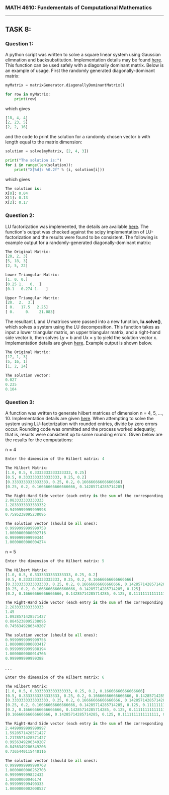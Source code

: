 ### MATH 4610: Fundementals of Computational Mathematics 
***

## TASK 8:

### Question 1:

A python script was written to solve a square linear system using Gaussian elimnation and backsubstitution. Implementation details may be found [here](https://github.com/HyrumHansen/math4610/blob/main/code/task8/gaussianEliminationSystemSolution.md). This function can be used safely with a diagonally dominant matrix. Below is an example of usage. First the randomly generated diagonally-dominant matrix:

```python
myMatrix = matrixGenerator.diagonallyDominantMatrix()

for row in myMatrix:
    print(row)
```

which gives 

```python
[18, 4, 4]
[2, 23, 5]
[2, 2, 16]
```
and the code to print the solution for a randomly chosen vector b with length equal to the matrix dimension:

```python
solution = solve(myMatrix, [2, 4, 3])

print("The solution is:")
for i in range(len(solution)):
    print("X[%d]: %0.2f" % (i, solution[i]))
```

which gives

```python
The solution is:
X[0]: 0.04
X[1]: 0.13
X[2]: 0.17
```

### Question 2:

LU factorization was implemented, the details are available [here](https://github.com/HyrumHansen/math4610/blob/main/code/task8/LUdecomposition.md). The function's output was checked against the scipy implementation of LU-factorization and the results were found to be consistent. The following is example output for a randomly-generated diagonally-dominant matrix:

```python
The Original Matrix: 
[20, 2, 3]
[5, 18, 3]
[2, 5, 22]

Lower Triangular Matrix:
[1. 0. 0.]
[0.25 1.   0.  ]
[0.1   0.274 1.   ]

Upper Triangular Matrix:
[20.  2.  3.]
[ 0.   17.5   2.25]
[ 0.     0.    21.083]
```

The resultant L and U matrices were passed into a new function, **lu.solve()**, which solves a system using the LU decomposition. This function takes as input a lower triangular matrix, an upper triangular matrix, and a right-hand side vector b, then solves Ly = b and Ux = y to yield the solution vector x. Implementation details are given [here](https://github.com/HyrumHansen/math4610/blob/main/code/task8/luSolve.md). Example output is shown below. 

```python
The Original Matrix: 
[17, 1, 3]
[5, 16, 1]
[1, 2, 24]

The solution vector:
0.027
0.235
0.104
```

### Question 3:

A function was written to generate hilbert matrices of dimension n = 4, 5, ..., 10. Implementation details are given [here](https://github.com/HyrumHansen/math4610/blob/main/code/task8/generateHilbertMatrix.md). When attempting to solve the system using LU-factorization with rounded entries, divide by zero errors occur. Rounding code was ommitted and the process worked adequatly; that is, results were consistent up to some rounding errors. Given below are the results for the computations:

n = 4
```python
Enter the dimension of the Hilbert matrix: 4

The Hilbert Matrix:
[1.0, 0.5, 0.3333333333333333, 0.25]
[0.5, 0.3333333333333333, 0.25, 0.2]
[0.3333333333333333, 0.25, 0.2, 0.16666666666666666]
[0.25, 0.2, 0.16666666666666666, 0.14285714285714285]

The Right-Hand Side vector (each entry is the sum of the corresponding row):
2.083333333333333
1.2833333333333332
0.9499999999999998
0.7595238095238095

The solution vector (should be all ones):
0.9999999999999758
1.0000000000002716
0.999999999999344
1.0000000000004274
```

n = 5
```python
Enter the dimension of the Hilbert matrix: 5

The Hilbert Matrix: 
[1.0, 0.5, 0.3333333333333333, 0.25, 0.2]
[0.5, 0.3333333333333333, 0.25, 0.2, 0.16666666666666666]
[0.3333333333333333, 0.25, 0.2, 0.16666666666666666, 0.14285714285714285]
[0.25, 0.2, 0.16666666666666666, 0.14285714285714285, 0.125]
[0.2, 0.16666666666666666, 0.14285714285714285, 0.125, 0.1111111111111111]

The Right-Hand Side vector (each entry is the sum of the corresponding row):
2.283333333333333
1.45
1.0928571428571427
0.8845238095238095
0.7456349206349207

The solution vector (should be all ones):
0.9999999999999756
1.0000000000003417
0.9999999999988194
1.0000000000014766
0.999999999999388
```
.
.
.

```python
Enter the dimension of the Hilbert matrix: 6

The Hilbert Matrix: 
[1.0, 0.5, 0.3333333333333333, 0.25, 0.2, 0.16666666666666666]
[0.5, 0.3333333333333333, 0.25, 0.2, 0.16666666666666666, 0.14285714285714285]
[0.3333333333333333, 0.25, 0.2, 0.16666666666666666, 0.14285714285714285, 0.125]
[0.25, 0.2, 0.16666666666666666, 0.14285714285714285, 0.125, 0.1111111111111111]
[0.2, 0.16666666666666666, 0.14285714285714285, 0.125, 0.1111111111111111, 0.1]
[0.16666666666666666, 0.14285714285714285, 0.125, 0.1111111111111111, 0.1, 0.09090909090909091]

The Right-Hand Side vector (each entry is the sum of the corresponding row):
2.4499999999999997
1.5928571428571427
1.2178571428571427
0.9956349206349207
0.8456349206349206
0.7365440115440116

The solution vector (should be all ones):
0.9999999999990768
1.0000000000262703
0.999999999822432
1.00000000046174
0.999999999490333
1.0000000002008527
```
